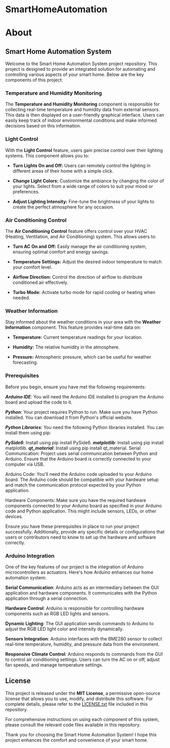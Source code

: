 # SmartHomeAutomation


# About

## Smart Home Automation System

Welcome to the Smart Home Automation System project repository. This project is designed to provide an integrated solution for automating and controlling various aspects of your smart home. Below are the key components of this project:

### Temperature and Humidity Monitoring

The **Temperature and Humidity Monitoring** component is responsible for collecting real-time temperature and humidity data from external sensors. This data is then displayed on a user-friendly graphical interface. Users can easily keep track of indoor environmental conditions and make informed decisions based on this information.

### Light Control

With the **Light Control** feature, users gain precise control over their lighting systems. This component allows you to:

- **Turn Lights On and Off:** Users can remotely control the lighting in different areas of their home with a simple click.

- **Change Light Colors:** Customize the ambiance by changing the color of your lights. Select from a wide range of colors to suit your mood or preferences.

- **Adjust Lighting Intensity:** Fine-tune the brightness of your lights to create the perfect atmosphere for any occasion.

### Air Conditioning Control

The **Air Conditioning Control** feature offers control over your HVAC (Heating, Ventilation, and Air Conditioning) system. This allows users to:

- **Turn AC On and Off:** Easily manage the air conditioning system, ensuring optimal comfort and energy savings.

- **Temperature Settings:** Adjust the desired indoor temperature to match your comfort level.

- **Airflow Direction:** Control the direction of airflow to distribute conditioned air effectively.

- **Turbo Mode:** Activate turbo mode for rapid cooling or heating when needed.

### Weather Information

Stay informed about the weather conditions in your area with the **Weather Information** component. This feature provides real-time data on:

- **Temperature:** Current temperature readings for your location.

- **Humidity:** The relative humidity in the atmosphere.

- **Pressure:** Atmospheric pressure, which can be useful for weather forecasting.


### Prerequisites
Before you begin, ensure you have met the following requirements:

***Arduino IDE***: You will need the Arduino IDE installed to program the Arduino board and upload the code to it.

***Python***: Your project requires Python to run. Make sure you have Python installed. You can download it from Python's official website.

***Python Libraries***: You need the following Python libraries installed. You can install them using pip:

***PySide6***: Install using pip install PySide6.
***matplotlib***: Install using pip install matplotlib.
***qt_material***: Install using pip install qt_material.
Serial Communication:  Project uses serial communication between Python and Arduino. Ensure that the Arduino board is correctly connected to your computer via USB.

Arduino Code: You'll need the Arduino code uploaded to your Arduino board. The Arduino code should be compatible with your hardware setup and match the communication protocol expected by your Python application.

Hardware Components: Make sure you have the required hardware components connected to your Arduino board as specified in your Arduino code and Python application. This might include sensors, LEDs, or other devices.

Ensure you have these prerequisites in place to run your project successfully. Additionally, provide any specific details or configurations that users or contributors need to know to set up the hardware and software correctly.

### Arduino Integration
  One of the key features of our project is the integration of Arduino microcontrollers as actuators. Here's how Arduino enhances our home automation system:
  
  **Serial Communication**: Arduino acts as an intermediary between the GUI application and hardware components. It communicates with the Python application through a serial connection.
  
  **Hardware Control**: Arduino is responsible for controlling hardware components such as RGB LED lights and sensors.
  
  **Dynamic Lighting**: The GUI application sends commands to Arduino to adjust the RGB LED light color and intensity dynamically.
  
  **Sensors Integration**: Arduino interfaces with the BME280 sensor to collect real-time temperature, humidity, and pressure data from the environment.
  
  **Responsive Climate Control**: Arduino responds to commands from the GUI to control air conditioning settings. Users can turn the AC on or off, adjust fan speeds, and manage temperature settings.

## License

This project is released under the **MIT License**, a permissive open-source license that allows you to use, modify, and distribute this software. For complete details, please refer to the [LICENSE.txt](LICENSE.txt) file included in this repository.

For comprehensive instructions on using each component of this system, please consult the relevant code files available in this repository.

Thank you for choosing the Smart Home Automation System! I hope this project enhances the comfort and convenience of your smart home.
